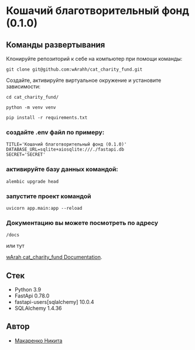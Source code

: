 # Кошачий благотворительный фонд (0.1.0)
## Команды развертывания
Клонируйте репозиторий к себе на компьютер при помощи команды:
```
git clone git@github.com:wArahh/cat_charity_fund.git
```

Создайте, активируйте виртуальное окружение и установите зависимости:
```
cd cat_charity_fund/
```
```
python -m venv venv
```
```
pip install -r requirements.txt
```
### создайте .env файл по примеру:
```
TITLE='Кошачий благотворительный фонд (0.1.0)'
DATABASE_URL=sqlite+aiosqlite:///./fastapi.db
SECRET='SECRET'
```
### активируйте базу данных командой:
```
alembic upgrade head
```
### запустите проект командой
```
uvicorn app.main:app --reload
```
### Документацию вы можете посмотреть по адресу
```
/docs
```
или тут

[wArah cat_charity_fund Documentation](https://github.com/wArahh/cat_charity_fund/blob/master/openapi.json).



## Стек
- Python 3.9
- FastApi 0.78.0
- fastapi-users[sqlalchemy] 10.0.4
- SQLAlchemy 1.4.36
## Автор
- [Макаренко Никита](https://github.com/wArahh)
